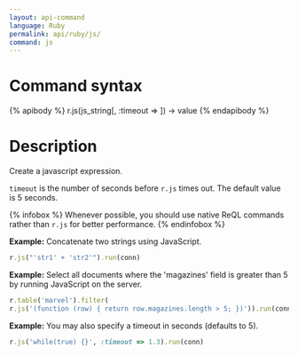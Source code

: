 ```yaml
---
layout: api-command
language: Ruby
permalink: api/ruby/js/
command: js
---
```


# Command syntax #

{% apibody %}
r.js(js_string[, :timeout => <number>]) &rarr; value
{% endapibody %}

# Description #

Create a javascript expression.

`timeout` is the number of seconds before `r.js` times out. The default value is 5 seconds.

{% infobox %}
Whenever possible, you should use native ReQL commands rather than `r.js` for better performance.
{% endinfobox %}

__Example:__ Concatenate two strings using JavaScript.

```rb
r.js("'str1' + 'str2'").run(conn)
```

__Example:__ Select all documents where the 'magazines' field is greater than 5 by
running JavaScript on the server.

```rb
r.table('marvel').filter(
r.js('(function (row) { return row.magazines.length > 5; })')).run(conn)
```


__Example:__ You may also specify a timeout in seconds (defaults to 5).

```rb
r.js('while(true) {}', :timeout => 1.3).run(conn)
```

